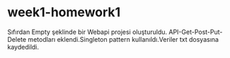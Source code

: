 # week1-homework1

Sıfırdan Empty şeklinde bir Webapi projesi oluşturuldu.
API-Get-Post-Put-Delete metodları eklendi.Singleton pattern kullanıldı.Veriler
txt dosyasına kaydedildi.